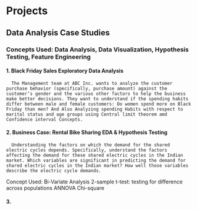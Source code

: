 # Projects

## Data Analysis Case Studies
### Concepts Used: Data Analysis, Data Visualization, Hypothesis Testing, Feature Engineering

#### 1. Black Friday Sales Exploratory Data Analysis
      The Management team at ABC Inc. wants to analyze the customer purchase behavior (specifically, purchase amount) against the customer’s gender and the various other factors to help the business make better decisions. They want to understand if the spending habits differ between male and female customers: Do women spend more on Black Friday than men? And Also Analyzing spending Habits with respect to marital status and age groups using Central limit theorem amd Confidence interval Concepts.

#### 2. Business Case: Rental Bike Sharing EDA & Hypothesis Testing
      Understanding the factors on which the demand for the shared electric cycles depends. Specifically, understand the factors affecting the demand for these shared electric cycles in the Indian market. Which variables are significant in predicting the demand for shared electric cycles in the Indian market? How well those variables describe the electric cycle demands.
Concept Used:
  Bi-Variate Analysis
  2-sample t-test: testing for difference across populations
  ANNOVA
  Chi-square

#### 3. 
